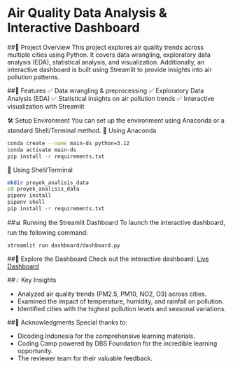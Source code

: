 # Air Quality Data Analysis & Interactive Dashboard

##📌 Project Overview
This project explores air quality trends across multiple cities using Python. It covers data wrangling, exploratory data analysis (EDA), statistical analysis, and visualization. Additionally, an interactive dashboard is built using Streamlit to provide insights into air pollution patterns.

##🚀 Features
✅ Data wrangling & preprocessing
✅ Exploratory Data Analysis (EDA)
✅ Statistical insights on air pollution trends
✅ Interactive visualization with Streamlit

🛠️ Setup Environment
You can set up the environment using Anaconda or a standard Shell/Terminal method.
🔹 Using Anaconda
```sh
conda create --name main-ds python=3.12
conda activate main-ds
pip install -r requirements.txt
```
🔹 Using Shell/Terminal
```sh
mkdir proyek_analisis_data
cd proyek_analisis_data
pipenv install
pipenv shell
pip install -r requirements.txt
```

##📊 Running the Streamlit Dashboard
To launch the interactive dashboard, run the following command:
```sh
streamlit run dashboard/dashboard.py
```

##🌟 Explore the Dashboard
Check out the interactive dashboard: [Live Dashboard](https://airquality-dicoding-felixrafael.streamlit.app/)

##💡 Key Insights
- Analyzed air quality trends (PM2.5, PM10, NO2, O3) across cities.
- Examined the impact of temperature, humidity, and rainfall on pollution.
- Identified cities with the highest pollution levels and seasonal variations.

##🙌 Acknowledgments
Special thanks to:
- Dicoding Indonesia for the comprehensive learning materials.
- Coding Camp powered by DBS Foundation for the incredible learning opportunity.
- The reviewer team for their valuable feedback.


